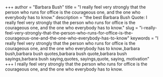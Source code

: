 +++
author = "Barbara Bush"
title = "I really feel very strongly that the person who runs for office is the courageous one, and the one who everybody has to know."
description = "the best Barbara Bush Quote: I really feel very strongly that the person who runs for office is the courageous one, and the one who everybody has to know."
slug = "i-really-feel-very-strongly-that-the-person-who-runs-for-office-is-the-courageous-one-and-the-one-who-everybody-has-to-know"
keywords = "I really feel very strongly that the person who runs for office is the courageous one, and the one who everybody has to know.,barbara bush,barbara bush quotes,barbara bush quote,barbara bush sayings,barbara bush saying,quotes, sayings,quote, saying, motivation"
+++
I really feel very strongly that the person who runs for office is the courageous one, and the one who everybody has to know.

